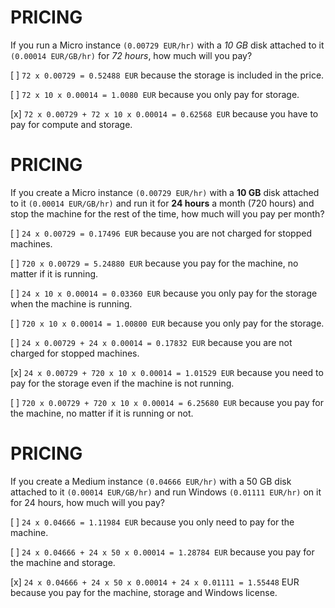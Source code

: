 # PRICING

If you run a Micro instance `(0.00729 EUR/hr)` with a _10 GB_ disk attached to it `(0.00014 EUR/GB/hr)` for *72 hours*, how much will you pay?

[ ] `72 x 0.00729 = 0.52488 EUR` because the storage is included in the price.

[ ] `72 x 10 x 0.00014 = 1.0080 EUR` because you only pay for storage.

[x] `72 x 0.00729 + 72 x 10 x 0.00014 = 0.62568 EUR` because you have to pay for compute and storage.

# PRICING

If you create a Micro instance `(0.00729 EUR/hr)` with a __10 GB__ disk attached to it `(0.00014 EUR/GB/hr)` and run it for **24 hours** a month (720 hours) and stop the machine for the rest of the time, how much will you pay per month?

[ ] `24 x 0.00729 = 0.17496 EUR` because you are not charged for stopped machines.

[ ] `720 x 0.00729 = 5.24880 EUR` because you pay for the machine, no matter if it is running.

[ ] `24 x 10 x 0.00014 = 0.03360 EUR` because you only pay for the storage when the machine is running.

[ ] `720 x 10 x 0.00014 = 1.00800 EUR` because you only pay for the storage.

[ ] `24 x 0.00729 + 24 x 0.00014 = 0.17832 EUR` because you are not charged for stopped machines.

[x] `24 x 0.00729 + 720 x 10 x 0.00014 = 1.01529 EUR` because you need to pay for the storage even if the machine is not running.

[ ] `720 x 0.00729 + 720 x 10 x 0.00014 = 6.25680 EUR` because you pay for the machine, no matter if it is running or not.

# PRICING

If you create a Medium instance `(0.04666 EUR/hr)` with a 50 GB disk attached to it `(0.00014 EUR/GB/hr)` and run Windows `(0.01111 EUR/hr)` on it for 24 hours, how much will you pay?

[ ] `24 x 0.04666 = 1.11984 EUR` because you only need to pay for the machine.

[ ] `24 x 0.04666 + 24 x 50 x 0.00014 = 1.28784 EUR` because you pay for the machine and storage.

[x] `24 x 0.04666 + 24 x 50 x 0.00014 + 24 x 0.01111 = 1.55448` EUR because you pay for the machine, storage and Windows license.
